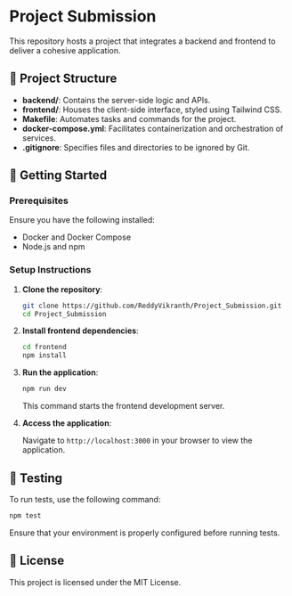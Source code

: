 # Project Submission

This repository hosts a project that integrates a backend and frontend to deliver a cohesive application.

## 🧱 Project Structure

- **backend/**: Contains the server-side logic and APIs.
- **frontend/**: Houses the client-side interface, styled using Tailwind CSS.
- **Makefile**: Automates tasks and commands for the project.
- **docker-compose.yml**: Facilitates containerization and orchestration of services.
- **.gitignore**: Specifies files and directories to be ignored by Git.

## 🚀 Getting Started

### Prerequisites

Ensure you have the following installed:

- Docker and Docker Compose
- Node.js and npm

### Setup Instructions

1. **Clone the repository**:

   ```bash
   git clone https://github.com/ReddyVikranth/Project_Submission.git
   cd Project_Submission
   ```

2. **Install frontend dependencies**:

   ```bash
   cd frontend
   npm install
   ```

3. **Run the application**:

   ```bash
   npm run dev
   ```

   This command starts the frontend development server.

4. **Access the application**:

   Navigate to `http://localhost:3000` in your browser to view the application.

## 🧪 Testing

To run tests, use the following command:

```bash
npm test
```

Ensure that your environment is properly configured before running tests.

## 📄 License

This project is licensed under the MIT License.
